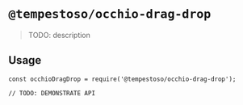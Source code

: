 # `@tempestoso/occhio-drag-drop`

> TODO: description

## Usage

```
const occhioDragDrop = require('@tempestoso/occhio-drag-drop');

// TODO: DEMONSTRATE API
```
